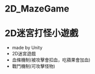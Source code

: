 # 2D_MazeGame
<h1>2D迷宮打怪小遊戲</h1>

<ul>
<li>made by Unity</li>
<li>2D迷宮遊戲</li>
<li>血條機制(被攻擊會扣血，吃蘋果會加血)</li>
<li>戰鬥機制(可攻擊怪物)</li>

</ul>
